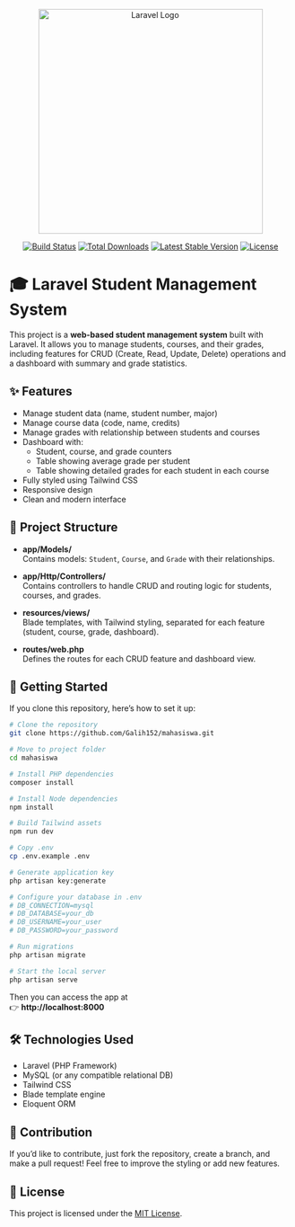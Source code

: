 <p align="center"><a href="https://laravel.com" target="_blank"><img src="https://raw.githubusercontent.com/laravel/art/master/logo-lockup/5%20SVG/2%20CMYK/1%20Full%20Color/laravel-logolockup-cmyk-red.svg" width="400" alt="Laravel Logo"></a></p>

<p align="center">
<a href="https://github.com/laravel/framework/actions"><img src="https://github.com/laravel/framework/workflows/tests/badge.svg" alt="Build Status"></a>
<a href="https://packagist.org/packages/laravel/framework"><img src="https://img.shields.io/packagist/dt/laravel/framework" alt="Total Downloads"></a>
<a href="https://packagist.org/packages/laravel/framework"><img src="https://img.shields.io/packagist/v/laravel/framework" alt="Latest Stable Version"></a>
<a href="https://packagist.org/packages/laravel/framework"><img src="https://img.shields.io/packagist/l/laravel/framework" alt="License"></a>
</p>

# 🎓 Laravel Student Management System

This project is a **web-based student management system** built with Laravel. It allows you to manage students, courses, and their grades, including features for CRUD (Create, Read, Update, Delete) operations and a dashboard with summary and grade statistics.

## ✨ Features

- Manage student data (name, student number, major)
- Manage course data (code, name, credits)
- Manage grades with relationship between students and courses
- Dashboard with:
  - Student, course, and grade counters
  - Table showing average grade per student
  - Table showing detailed grades for each student in each course
- Fully styled using Tailwind CSS
- Responsive design
- Clean and modern interface

## 📂 Project Structure

- **app/Models/**  
  Contains models: `Student`, `Course`, and `Grade` with their relationships.

- **app/Http/Controllers/**  
  Contains controllers to handle CRUD and routing logic for students, courses, and grades.

- **resources/views/**  
  Blade templates, with Tailwind styling, separated for each feature (student, course, grade, dashboard).

- **routes/web.php**  
  Defines the routes for each CRUD feature and dashboard view.

## 🚀 Getting Started

If you clone this repository, here’s how to set it up:

```bash
# Clone the repository
git clone https://github.com/Galih152/mahasiswa.git

# Move to project folder
cd mahasiswa

# Install PHP dependencies
composer install

# Install Node dependencies
npm install

# Build Tailwind assets
npm run dev

# Copy .env
cp .env.example .env

# Generate application key
php artisan key:generate

# Configure your database in .env
# DB_CONNECTION=mysql
# DB_DATABASE=your_db
# DB_USERNAME=your_user
# DB_PASSWORD=your_password

# Run migrations
php artisan migrate

# Start the local server
php artisan serve
```

Then you can access the app at  
👉 **http://localhost:8000**

## 🛠 Technologies Used

- Laravel (PHP Framework)
- MySQL (or any compatible relational DB)
- Tailwind CSS
- Blade template engine
- Eloquent ORM

## 🙌 Contribution

If you’d like to contribute, just fork the repository, create a branch, and make a pull request! Feel free to improve the styling or add new features.

## 📄 License

This project is licensed under the [MIT License](https://opensource.org/licenses/MIT).
